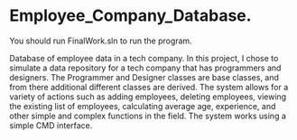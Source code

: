 # Employee_Company_Database.
You should run FinalWork.sln to run the program.

Database of employee data in a tech company.
In this project, I chose to simulate a data repository for a tech company that has programmers and designers. The Programmer and Designer classes are base classes, and from there additional different classes are derived. The system allows for a variety of actions such as adding employees, deleting employees, viewing the existing list of employees, calculating average age, experience, and other simple and complex functions in the field. The system works using a simple CMD interface.
